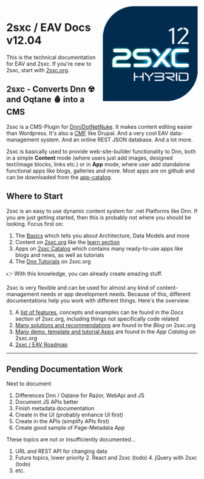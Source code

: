 
<img src="assets/logos/v12/2sxc12-200.png" width="250px" align="right" class="float-right">

# 2sxc / EAV Docs v12.04

This is the technical documentation for EAV and 2sxc. If you're new to 2sxc, start with [2sxc.org](https://2sxc.org/).

## 2sxc - Converts Dnn ☢ and Oqtane 🩸 into a CMS

2sxc is a CMS-Plugin for [Dnn/DotNetNuke](http://www.dnnsoftware.com/). It makes content editing easier than Wordpress. It's also a [CMF](https://en.wikipedia.org/wiki/List_of_content_management_frameworks) like Drupal. And a very cool EAV data-management system. And an online REST JSON database. And a lot more.

2sxc is basically used to provide web-site-builder functionality to Dnn, both in a simple **Content** mode (where users just add images, designed text/image blocks, links etc.) or in **App** mode, where user add standalone functional apps like blogs, galleries and more. Most apps are on github and can be downloaded from the [app-catalog](https://2sxc.org/en/apps).


## Where to Start

2sxc is an easy to use dynamic content system for .net Platforms like Dnn. 
If you are just getting started, then this is probably not where you should be looking. Focus first on:

1. The [Basics](xref:Basics.Index) which tells you about Architecture, Data Models and more
1. Content on [2sxc.org](https://2sxc.org/) like the [learn section](https://2sxc.org/en/learn)
1. Apps on [2sxc Catalog](https://2sxc.org/en/apps) which contains many ready-to-use apps like blogs and news, as well as tutorials 
1. The [Dnn Tutorials](https://2sxc.org/dnn-tutorials/en/) on 2sxc.org

👉 With this knowledge, you can already create amazing stuff. 

2sxc is very flexible and can be used for almost any kind of content-management needs or app development needs. 
Because of this, different documentations help you work with different things. 
Here's the overview:

1. A [list of features](http://2sxc.org/en/docs), concepts and examples can be found in the _Docs_ section of 2sxc.org, including things not specifically code related
1. [Many solutions and recommendations](http://2sxc.org/en/blog) are found in the _Blog_ on 2sxc.org
1. [Many demo, template and tutorial Apps](http://2sxc.org/en/Apps) are found in the _App Catalog_ on 2sxc.org
1. [2sxc / EAV Roadmap](xref:Internal.Progress.Roadmap)




---

## Pending Documentation Work

Next to document

1. Differences Dnn / Oqtane for Razor, WebApi and JS
1. Document JS APIs better
1. Finish metadata documentation
  1. Create in the UI (probably enhance UI first)
  1. Create in the APIs (simplify APIs first)
  1. Create good sample of Page-Metadata App

These topics are not or insufficiently documented...

1. URL and REST API for changing data
1. Future topics, lower priority
    2. React and 2sxc (todo)
    4. jQuery with 2sxc (todo)
1. etc.



